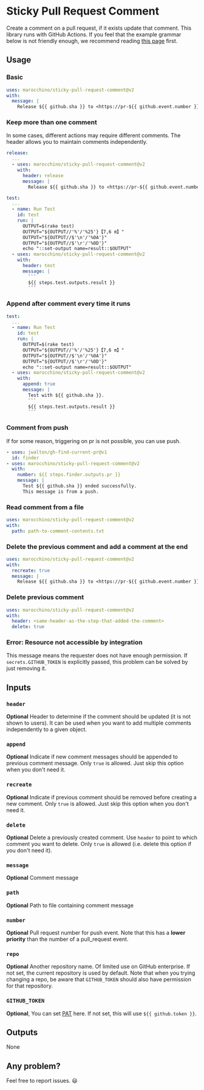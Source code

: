 # Sticky Pull Request Comment

Create a comment on a pull request, if it exists update that comment.
This library runs with GitHub Actions. If you feel that the example grammar below is not friendly enough, we recommend reading [this page](https://docs.github.com/en/actions) first.

## Usage

### Basic

```yaml
uses: marocchino/sticky-pull-request-comment@v2
with:
  message: |
    Release ${{ github.sha }} to <https://pr-${{ github.event.number }}.example.com>
```

### Keep more than one comment

In some cases, different actions may require different comments. The header allows you to maintain comments independently.

```yaml
release:
  ...
  - uses: marocchino/sticky-pull-request-comment@v2
    with:
      header: release
      message: |
        Release ${{ github.sha }} to <https://pr-${{ github.event.number }}.example.com>

test:
  ...
  - name: Run Test
    id: test
    run: |
      OUTPUT=$(rake test)
      OUTPUT="${OUTPUT//'%'/'%25'}​【7,6 m】"
      OUTPUT="${OUTPUT//$'\n'/'%0A'}"
      OUTPUT="${OUTPUT//$'\r'/'%0D'}"
      echo "::set-output name=result::$OUTPUT"
  - uses: marocchino/sticky-pull-request-comment@v2
    with:
      header: test
      message: |
        ```
        ${{ steps.test.outputs.result }}
        ```
```

### Append after comment every time it runs

```yaml
test:
  ...
  - name: Run Test
    id: test
    run: |
      OUTPUT=$(rake test)
      OUTPUT="${OUTPUT//'%'/'%25'}​【7,6 m】"
      OUTPUT="${OUTPUT//$'\n'/'%0A'}"
      OUTPUT="${OUTPUT//$'\r'/'%0D'}"
      echo "::set-output name=result::$OUTPUT"
  - uses: marocchino/sticky-pull-request-comment@v2
    with:
      append: true
      message: |
        Test with ${{ github.sha }}.
        ```
        ${{ steps.test.outputs.result }}
        ```
```

### Comment from push

If for some reason, triggering on pr is not possible, you can use push.

```yaml
- uses: jwalton/gh-find-current-pr@v1
  id: finder
- uses: marocchino/sticky-pull-request-comment@v2
  with:
    number: ${{ steps.finder.outputs.pr }}
    message: |
      Test ${{ github.sha }} ended successfully.
      This message is from a push.
```

### Read comment from a file

```yaml
uses: marocchino/sticky-pull-request-comment@v2
with:
  path: path-to-comment-contents.txt
```

### Delete the previous comment and add a comment at the end

```yaml
uses: marocchino/sticky-pull-request-comment@v2
with:
  recreate: true
  message: |
    Release ${{ github.sha }} to <https://pr-${{ github.event.number }}.example.com>
```

### Delete previous comment

```yaml
uses: marocchino/sticky-pull-request-comment@v2
with:
  header: <same-header-as-the-step-that-added-the-comment>
  delete: true
```

### Error: Resource not accessible by integration

This message means the requester does not have enough permission. If `secrets.GITHUB_TOKEN`
is explicitly passed, this problem can be solved by just removing it. 

## Inputs

### `header`

**Optional** Header to determine if the comment should be updated (it is not shown to users). It can be used when you want to add multiple comments independently to a given object.

### `append`

**Optional** Indicate if new comment messages should be appended to previous comment message. Only `true` is allowed. Just skip this option when you don't need it.

### `recreate`

**Optional** Indicate if previous comment should be removed before creating a new comment. Only `true` is allowed. Just skip this option when you don't need it.

### `delete`

**Optional** Delete a previously created comment. Use `header` to point to which comment you want to delete. Only `true` is allowed (i.e. delete this option if you don't need it).

### `message`

**Optional** Comment message

### `path`

**Optional** Path to file containing comment message

### `number`

**Optional** Pull request number for push event. Note that this has a **lower priority** than the number of a pull_request event.

### `repo`

**Optional** Another repository name. Of limited use on GitHub enterprise. If not set, the current repository is used by default. Note that when you trying changing a repo, be aware that `GITHUB_TOKEN` should also have permission for that repository.

### `GITHUB_TOKEN`

**Optional**, You can set [PAT](https://docs.github.com/en/github/authenticating-to-github/creating-a-personal-access-token) here. If not set, this will use `${{ github.token }}`.

## Outputs

None

## Any problem?

Feel free to report issues. 😃
